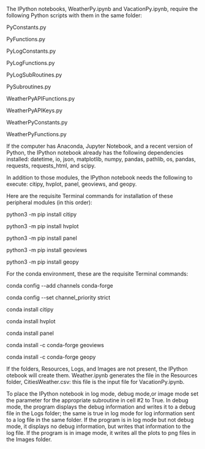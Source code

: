 The IPython notebooks, WeatherPy.ipynb and VacationPy.ipynb, require the following 
Python scripts with them in the same folder:

PyConstants.py

PyFunctions.py

PyLogConstants.py

PyLogFunctions.py

PyLogSubRoutines.py

PySubroutines.py

WeatherPyAPIFunctions.py

WeatherPyAPIKeys.py

WeatherPyConstants.py

WeatherPyFunctions.py

If the computer has Anaconda, Jupyter Notebook, and a recent version of Python, the 
IPython notebook already has the following dependencies installed: datetime, io, json, 
matplotlib, numpy, pandas, pathlib, os, pandas, requests, requests_html, and scipy.

In addition to those modules, the IPython notebook needs the following to execute: 
citipy, hvplot, panel, geoviews, and geopy.

Here are the requisite Terminal commands for installation of these peripheral modules
(in this order):

python3 -m pip install citipy

python3 -m pip install hvplot

python3 -m pip install panel

python3 -m pip install geoviews

python3 -m pip install geopy

For the conda environment, these are the requisite Terminal commands:

conda config --add channels conda-forge

conda config --set channel_priority strict


conda install citipy

conda install hvplot

conda install panel

conda install -c conda-forge geoviews

conda install -c conda-forge geopy

If the folders, Resources, Logs, and Images are not present, the IPython otebook will 
create them.  Weather.ipynb generates the file in the Resources folder, CitiesWeather.csv: 
this file is the input file for VacationPy.ipynb.

To place the IPython notebook in log mode, debug mode,or image mode set the parameter for
the appropriate subroutine in cell #2 to True.  In debug mode, the program displays the 
debug information and writes it to a debug file in the Logs folder; the same is true in 
log mode for log information sent to a log file in the same folder.  If the program is in 
log mode but not debug mode, it displays no debug information, but writes that information 
to the log file. If the program is in image mode, it writes all the plots to png files in 
the Images folder.
